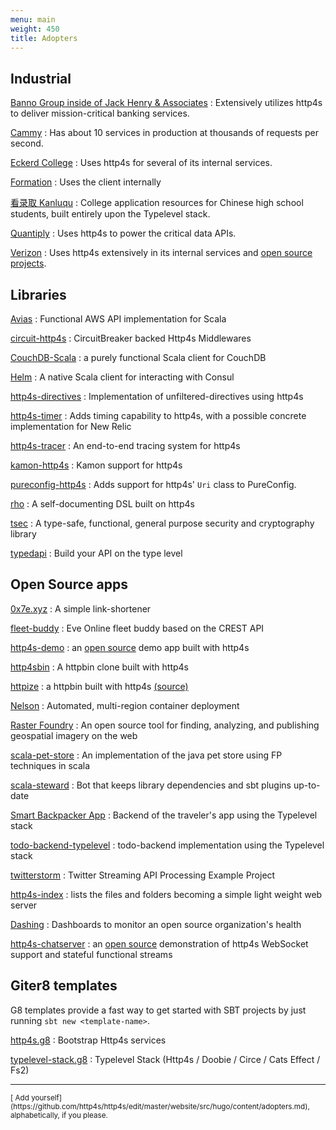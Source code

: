 ```yaml
---
menu: main
weight: 450
title: Adopters
---
```


## Industrial

[Banno Group inside of Jack Henry & Associates](https://banno.com)
: Extensively utilizes http4s to deliver mission-critical banking services.

[Cammy](http://www.cammy.com)
: Has about 10 services in production at thousands of requests per second.

[Eckerd College](https://www.eckerd.edu/)
: Uses http4s for several of its internal services.

[Formation](https://www.formation.ai/)
: Uses the client internally

[看录取 Kanluqu](https://www.kanluqu.com)
: College application resources for Chinese high school students, built entirely upon the Typelevel stack.

[Quantiply](https://www.quantiply.com)
: Uses http4s to power the critical data APIs.

[Verizon](http://www.verizon.com)
: Uses http4s extensively in its internal services and [open source projects](http://verizon.github.io).

## Libraries

[Avias](https://github.com/fiadliel/avias)
: Functional AWS API implementation for Scala

[circuit-http4s](https://github.com/ChristopherDavenport/circuit-http4s)
: CircuitBreaker backed Http4s Middlewares

[CouchDB-Scala](https://github.com/beloglazov/couchdb-scala)
: a purely functional Scala client for CouchDB

[Helm](https://github.com/Verizon/helm)
: A native Scala client for interacting with Consul

[http4s-directives](https://github.com/hamnis/http4s-directives)
: Implementation of unfiltered-directives using http4s

[http4s-timer](https://github.com/fiadliel/http4s-timer)
: Adds timing capability to http4s, with a possible concrete implementation for New Relic

[http4s-tracer](https://github.com/profunktor/http4s-tracer)
: An end-to-end tracing system for http4s

[kamon-http4s](https://github.com/kamon-io/kamon-http4s)
: Kamon support for http4s

[pureconfig-http4s](https://github.com/pureconfig/pureconfig/tree/master/modules/http4s)
: Adds support for http4s' `Uri` class to PureConfig.

[rho](https://github.com/http4s/rho)
: A self-documenting DSL built on http4s

[tsec](https://github.com/jmcardon/tsec)
: A type-safe, functional, general purpose security and cryptography library

[typedapi](https://github.com/pheymann/typedapi)
: Build your API on the type level

## Open Source apps

[0x7e.xyz](https://github.com/timo-schmid/0x7e.xyz)
: A simple link-shortener

[fleet-buddy](https://github.com/reactormonk/fleet-buddy)
: Eve Online fleet buddy based on the CREST API

[http4s-demo](http://demo.http4s.org/)
: an [open source](https://github.com/http4s/http4s_demo) demo app built with http4s

[http4sbin](https://github.com/dbousamra/http4sbin)
: A httpbin clone built with http4s

[httpize](http://httpize.herokuapp.com/)
: a httpbin built with http4s [(source)](https://github.com/ppurang/httpize)

[Nelson](https://verizon.github.io/nelson/)
: Automated, multi-region container deployment

[Raster Foundry](https://github.com/raster-foundry/raster-foundry)
: An open source tool for finding, analyzing, and publishing geospatial imagery on the web

[scala-pet-store](https://github.com/pauljamescleary/scala-pet-store)
: An implementation of the java pet store using FP techniques in scala

[scala-steward](https://github.com/fthomas/scala-steward)
: Bot that keeps library dependencies and sbt plugins up-to-date

[Smart Backpacker App](https://github.com/SmartBackpacker/core)
: Backend of the traveler's app using the Typelevel stack

[todo-backend-typelevel](https://github.com/aeons/todo-backend-typelevel)
: todo-backend implementation using the Typelevel stack

[twitterstorm](https://github.com/ChristopherDavenport/twitterstorm)
: Twitter Streaming API Processing Example Project

[http4s-index](https://github.com/stephennancekivell/http4s-index)
: lists the files and folders becoming a simple light weight web server

[Dashing](https://github.com/benfradet/dashing)
: Dashboards to monitor an open source organization's health

[http4s-chatserver](https://martinsnyder.net/projects/chat.html)
: an [open source](https://github.com/MartinSnyder/http4s-chatserver) demonstration of http4s WebSocket support and stateful functional streams

## Giter8 templates

G8 templates provide a fast way to get started with SBT projects by just running `sbt new <template-name>`.

[http4s.g8](https://github.com/http4s/http4s.g8)
: Bootstrap Http4s services

[typelevel-stack.g8](https://github.com/gvolpe/typelevel-stack.g8)
: Typelevel Stack (Http4s / Doobie / Circe / Cats Effect / Fs2)


<hr />

<small>
[<i class="fa fa-edit" aria-hidden="true"></i> Add yourself](https://github.com/http4s/http4s/edit/master/website/src/hugo/content/adopters.md), alphabetically, if you please.
</small>
